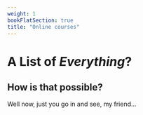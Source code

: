 ```yaml
---
weight: 1
bookFlatSection: true
title: "Online courses"
---
```


# A List of *Everything*?
## How is that possible?
Well now, just you go in and see, my friend...